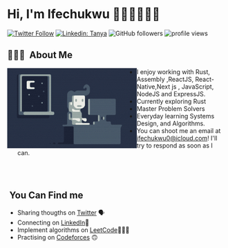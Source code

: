 # Hi, I'm Ifechukwu  👨🏾‍💻👨🏾‍💻
[![Twitter Follow](https://img.shields.io/twitter/follow/dandynamicx?label=Follow)](https://twitter.com/intent/follow?screen_name=dandynamicx)
[![Linkedin: Tanya](https://img.shields.io/badge/-Daniel-blue?style=flat-square&logo=Linkedin&logoColor=white&link=https://www.linkedin.com/in/daniel-ifechukwu/)](https://www.linkedin.com/in/daniel-ifechukwu/)
![GitHub followers](https://img.shields.io/github/followers/Ifechukwudaniel?label=Follow&style=social)
<img alt = "profile views" src="https://komarev.com/ghpvc/?username=Ifechukwudaniel&color=brightgreen">  


## 👨🏻‍💻 &nbsp;About Me

<img alt="Night Coding" src="https://raw.githubusercontent.com/AVS1508/AVS1508/master/assets/Night-Coding.gif" align="left"/>

 - I enjoy working with Rust, Assembly ,ReactJS, React-Native,Next js , JavaScript, NodeJS and ExpressJS. 
 - Currently exploring Rust
 - Master Problem Solvers
 - Everyday learning  Systems Design, and Algorithms.
 - You can shoot me an email at ifechukwu0@icloud.com! I'll try to respond as soon as I can.

<br/>
<br/>

## &nbsp;You Can Find me 
- Sharing thougths on <a href="https://twitter.com/dandynamicx"> Twitter</a> 🗣
- Connecting on  <a href="https://www.linkedin.com/in/daniel-ifechukwu/">LinkedIn</a>🤝
- Implement  algorithms  on <a href="https://www.leetcode.com/danielApi/">LeetCode</a>👨🏾‍💻
- Practising on <a href="https://www.codeforces.com/profile/danielApi/">Codeforces</a> 🙃

